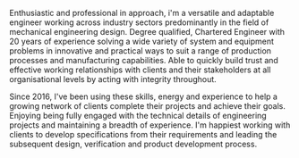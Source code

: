 Enthusiastic and professional in approach, i'm a versatile and adaptable engineer working across industry sectors predominantly in the field of mechanical engineering design. Degree qualified, Chartered Engineer with 20 years of experience solving a wide variety of system and equipment problems in innovative and practical ways to suit a range of production processes and manufacturing capabilities. Able to quickly build trust and effective working relationships with clients and their stakeholders at all organisational levels by acting with integrity throughout.

Since 2016, I've been using these skills, energy and experience to help a growing network of clients complete their projects and achieve their goals. Enjoying being fully engaged with the technical details of engineering projects and maintaining a breadth of experience. I'm happiest working with clients to develop specifications from their requirements and leading the subsequent design, verification and product development process.
